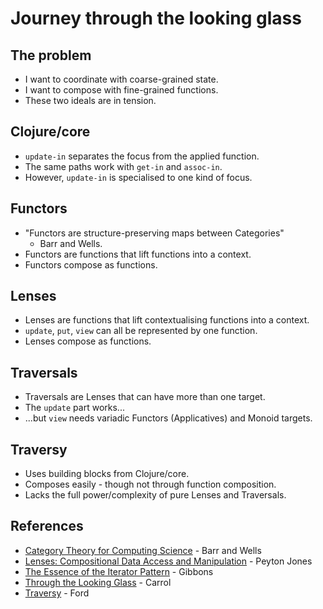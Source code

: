 Journey through the looking glass
=================================

The problem
-----------

* I want to coordinate with coarse-grained state.
* I want to compose with fine-grained functions.
* These two ideals are in tension.

Clojure/core
------------

* `update-in` separates the focus from the applied function.
* The same paths work with `get-in` and `assoc-in`.
* However, `update-in` is specialised to one kind of focus.

Functors
--------

* "Functors are structure-preserving maps between Categories"
    - Barr and Wells.
* Functors are functions that lift functions into a context.
* Functors compose as functions.

Lenses
------

* Lenses are functions that lift contextualising functions into
  a context.
* `update`, `put`, `view` can all be represented by one function.
* Lenses compose as functions.

Traversals
----------

* Traversals are Lenses that can have more than one target.
* The `update` part works...
* ...but `view` needs variadic Functors (Applicatives) and
  Monoid targets.

Traversy
--------

* Uses building blocks from Clojure/core.
* Composes easily - though not through function composition.
* Lacks the full power/complexity of pure Lenses and Traversals.

References
----------

* [Category Theory for Computing Science](http://www.math.mcgill.ca/triples/Barr-Wells-ctcs.pdf) - Barr and Wells
* [Lenses: Compositional Data Access and Manipulation](https://skillsmatter.com/skillscasts/4251-lenses-compositional-data-access-and-manipulation) - Peyton Jones
* [The Essence of the Iterator Pattern](http://www.cs.ox.ac.uk/jeremy.gibbons/publications/iterator.pdf) - Gibbons
* [Through the Looking Glass](http://www.gutenberg.org/ebooks/12) - Carrol
* [Traversy](https://github.com/ctford/traversy) - Ford
